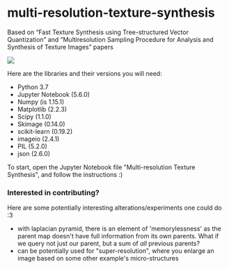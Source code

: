 # multi-resolution-texture-synthesis
Based on “Fast Texture Synthesis using Tree-structured Vector Quantization” and “Multiresolution Sampling Procedure for Analysis and Synthesis of Texture Images” papers

![](TextureSynthesis_6.gif)

Here are the libraries and their versions you will need:
* Python 3.7
* Jupyter Notebook (5.6.0)
* Numpy (is 1.15.1)
* Matplotlib (2.2.3)
* Scipy (1.1.0)
* Skimage (0.14.0)
* scikit-learn (0.19.2)
* imageio (2.4.1)
* PIL (5.2.0)
* json (2.6.0)

To start, open the Jupyter Notebook file "Multi-resolution Texture Synthesis", and follow the instructions :) 

### Interested in contributing?

Here are some potentially interesting alterations/experiments one could do :3
* with laplacian pyramid, there is an element of 'memorylessness' as the parent map doesn't have full information from its own parents. What if we query not just our parent, but a sum of _all_ previous parents?
* can be potentially used for "super-resolution", where you enlarge an image based on some other example's micro-structures
